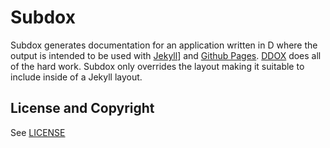Subdox
======

Subdox generates documentation for an application written in D where the output is intended to be used with [Jekyll](https://jekyllrb.com/)] and [Github Pages](https://pages.github.com/). [DDOX](https://github.com/rejectedsoftware/ddox) does all of the hard work. Subdox only overrides the layout making it suitable to include inside of a Jekyll layout.

## License and Copyright

See [LICENSE](https://github.com/chrishalebarnes/subdox/blob/master/license)
